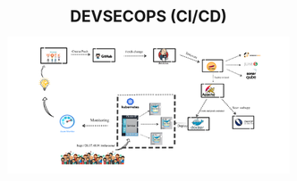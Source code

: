 <h1 align="center"> DEVSECOPS (CI/CD) </h1>

<img src="model.png" alt="model devsecops milestone"  />